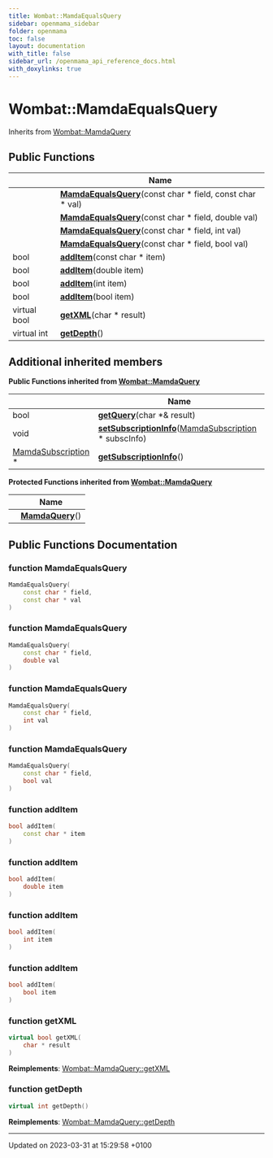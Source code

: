```yaml
---
title: Wombat::MamdaEqualsQuery
sidebar: openmama_sidebar
folder: openmama
toc: false
layout: documentation
with_title: false
sidebar_url: /openmama_api_reference_docs.html
with_doxylinks: true
---
```


# Wombat::MamdaEqualsQuery





Inherits from [Wombat::MamdaQuery](classWombat_1_1MamdaQuery.html)

## Public Functions

|                | Name           |
| -------------- | -------------- |
| | **[MamdaEqualsQuery](classWombat_1_1MamdaEqualsQuery.html#function-mamdaequalsquery)**(const char * field, const char * val) |
| | **[MamdaEqualsQuery](classWombat_1_1MamdaEqualsQuery.html#function-mamdaequalsquery)**(const char * field, double val) |
| | **[MamdaEqualsQuery](classWombat_1_1MamdaEqualsQuery.html#function-mamdaequalsquery)**(const char * field, int val) |
| | **[MamdaEqualsQuery](classWombat_1_1MamdaEqualsQuery.html#function-mamdaequalsquery)**(const char * field, bool val) |
| bool | **[addItem](classWombat_1_1MamdaEqualsQuery.html#function-additem)**(const char * item) |
| bool | **[addItem](classWombat_1_1MamdaEqualsQuery.html#function-additem)**(double item) |
| bool | **[addItem](classWombat_1_1MamdaEqualsQuery.html#function-additem)**(int item) |
| bool | **[addItem](classWombat_1_1MamdaEqualsQuery.html#function-additem)**(bool item) |
| virtual bool | **[getXML](classWombat_1_1MamdaEqualsQuery.html#function-getxml)**(char * result) |
| virtual int | **[getDepth](classWombat_1_1MamdaEqualsQuery.html#function-getdepth)**() |

## Additional inherited members

**Public Functions inherited from [Wombat::MamdaQuery](classWombat_1_1MamdaQuery.html)**

|                | Name           |
| -------------- | -------------- |
| bool | **[getQuery](classWombat_1_1MamdaQuery.html#function-getquery)**(char *& result) |
| void | **[setSubscriptionInfo](classWombat_1_1MamdaQuery.html#function-setsubscriptioninfo)**([MamdaSubscription](classWombat_1_1MamdaSubscription.html) * subscInfo) |
| [MamdaSubscription](classWombat_1_1MamdaSubscription.html) * | **[getSubscriptionInfo](classWombat_1_1MamdaQuery.html#function-getsubscriptioninfo)**() |

**Protected Functions inherited from [Wombat::MamdaQuery](classWombat_1_1MamdaQuery.html)**

|                | Name           |
| -------------- | -------------- |
| | **[MamdaQuery](classWombat_1_1MamdaQuery.html#function-mamdaquery)**() |


## Public Functions Documentation

### function MamdaEqualsQuery

```cpp
MamdaEqualsQuery(
    const char * field,
    const char * val
)
```


### function MamdaEqualsQuery

```cpp
MamdaEqualsQuery(
    const char * field,
    double val
)
```


### function MamdaEqualsQuery

```cpp
MamdaEqualsQuery(
    const char * field,
    int val
)
```


### function MamdaEqualsQuery

```cpp
MamdaEqualsQuery(
    const char * field,
    bool val
)
```


### function addItem

```cpp
bool addItem(
    const char * item
)
```


### function addItem

```cpp
bool addItem(
    double item
)
```


### function addItem

```cpp
bool addItem(
    int item
)
```


### function addItem

```cpp
bool addItem(
    bool item
)
```


### function getXML

```cpp
virtual bool getXML(
    char * result
)
```


**Reimplements**: [Wombat::MamdaQuery::getXML](classWombat_1_1MamdaQuery.html#function-getxml)


### function getDepth

```cpp
virtual int getDepth()
```


**Reimplements**: [Wombat::MamdaQuery::getDepth](classWombat_1_1MamdaQuery.html#function-getdepth)


-------------------------------

Updated on 2023-03-31 at 15:29:58 +0100
